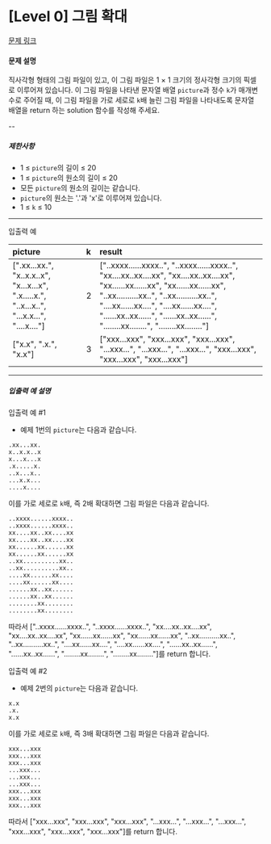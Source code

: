 # [Level 0] 그림 확대

[문제 링크](https://school.programmers.co.kr/learn/courses/30/lessons/181836)

#### 문제 설명

직사각형 형태의 그림 파일이 있고, 이 그림 파일은 1 × 1 크기의 정사각형 크기의 픽셀로 이루어져 있습니다. 이 그림 파일을 나타낸 문자열 배열 ```picture```과 정수 ```k```가 매개변수로 주어질 때, 이 그림 파일을 가로 세로로 ```k```배 늘린 그림 파일을 나타내도록 문자열 배열을 return 하는 solution 함수를 작성해 주세요.

--

##### 제한사항
- 1 ≤ ```picture```의 길이 ≤ 20
- 1 ≤ ```picture```의 원소의 길이 ≤ 20
- 모든 ```picture```의 원소의 길이는 같습니다.
- ```picture```의 원소는 '.'과 'x'로 이루어져 있습니다.
- 1 ≤ ```k``` ≤ 10

---

입출력 예

|picture|k|result|
|:---|:---|:---|
|[".xx...xx.", "x..x.x..x", "x...x...x", ".x.....x.", "..x...x..", "...x.x...", "....x...."]|2|["..xxxx......xxxx..", "..xxxx......xxxx..", "xx....xx..xx....xx", "xx....xx..xx....xx", "xx......xx......xx", "xx......xx......xx", "..xx..........xx..", "..xx..........xx..", "....xx......xx....", "....xx......xx....", "......xx..xx......", "......xx..xx......", "........xx........", "........xx........"]|
|["x.x", ".x.", "x.x"]|3|["xxx...xxx", "xxx...xxx", "xxx...xxx", "...xxx...", "...xxx...", "...xxx...", "xxx...xxx", "xxx...xxx", "xxx...xxx"]|

---

##### 입출력 예 설명

입출력 예 #1

- 예제 1번의 ```picture```는 다음과 같습니다.

```
.xx...xx.
x..x.x..x
x...x...x
.x.....x.
..x...x..
...x.x...
....x....
```

이를 가로 세로로 ```k```배, 즉 2배 확대하면 그림 파일은 다음과 같습니다.

```
..xxxx......xxxx..
..xxxx......xxxx..
xx....xx..xx....xx
xx....xx..xx....xx
xx......xx......xx
xx......xx......xx
..xx..........xx..
..xx..........xx..
....xx......xx....
....xx......xx....
......xx..xx......
......xx..xx......
........xx........
........xx........
```

따라서 ["..xxxx......xxxx..", "..xxxx......xxxx..", "xx....xx..xx....xx", "xx....xx..xx....xx", "xx......xx......xx", "xx......xx......xx", "..xx..........xx..", "..xx..........xx..", "....xx......xx....", "....xx......xx....", "......xx..xx......", "......xx..xx......", "........xx........", "........xx........"]를 return 합니다.

입출력 예 #2

- 예제 2번의 ```picture```는 다음과 같습니다.

```
x.x
.x.
x.x
```

이를 가로 세로로 ```k```배, 즉 3배 확대하면 그림 파일은 다음과 같습니다.

```
xxx...xxx
xxx...xxx
xxx...xxx
...xxx...
...xxx...
...xxx...
xxx...xxx
xxx...xxx
xxx...xxx
```

따라서 ["xxx...xxx", "xxx...xxx", "xxx...xxx", "...xxx...", "...xxx...", "...xxx...", "xxx...xxx", "xxx...xxx", "xxx...xxx"]를 return 합니다.
